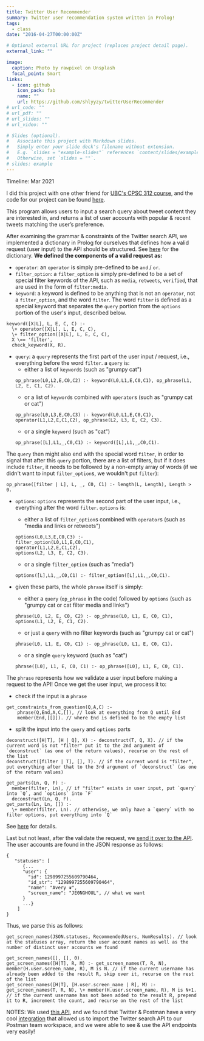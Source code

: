 ```yaml
---
title: Twitter User Recommender
summary: Twitter user recommendation system written in Prolog!
tags:
  - class
date: "2016-04-27T00:00:00Z"

# Optional external URL for project (replaces project detail page).
external_link: ""

image:
  caption: Photo by rawpixel on Unsplash
  focal_point: Smart
links:
  - icon: github
    icon_pack: fab
    name: ""
    url: https://github.com/shlyyzy/twitterUserRecommender
# url_code: ""
# url_pdf: ""
# url_slides: ""
# url_video: ""

# Slides (optional).
#   Associate this project with Markdown slides.
#   Simply enter your slide deck's filename without extension.
#   E.g. `slides = "example-slides"` references `content/slides/example-slides.md`.
#   Otherwise, set `slides = ""`.
# slides: example
---
```


Timeline: Mar 2021

I did this project with one other friend for [UBC's CPSC 312 course](https://courses.students.ubc.ca/cs/courseschedule?pname=subjarea&tname=subj-course&dept=CPSC&course=312), and the code for our project can be found [here](https://github.com/shlyyzy/twitterUserRecommender).

This program allows users to input a search query about tweet content they are interested in, and returns a list of user accounts with popular & recent tweets matching the user’s preference.

After examining the grammar & constraints of the Twitter search API, we implemented a dictionary in Prolog for ourselves that defines how a valid request (user input) to the API should be structured. See [here](https://github.com/shlyyzy/twitterUserRecommender/blob/main/dictionary.pl) for the dictionary. **We defined the components of a valid request as:**

- `operator`: an `operator` is simply pre-defined to be `and` / `or`.
- `filter_option`: a `filter_option` is simply pre-defined to be a set of special filter keywords of the API, such as `media`, `retweets`, `verified`, that are used in the form of `filter:media`.
- `keyword`: a keyword is defined to be anything that is not an `operator`, not a `filter_option`, and the word `filter`. The word `filter` is defined as a special keyword that separates the `query` portion from the `options` portion of the user's input, described below.

```
keyword([X|L], L, E, C, C) :-
  \+ operator([X|L], L, E, C, C),
  \+ filter_option([X|L], L, E, C, C),
  X \== 'filter',
  check_keyword(X, R).
```

- `query`: a `query` represents the first part of the user input / request, i.e., everything before the word `filter`. a `query` is:
  - either a list of `keyword`s (such as "grumpy cat")
  ```
  op_phrase(L0,L2,E,C0,C2) :- keyword(L0,L1,E,C0,C1), op_phrase(L1, L2, E, C1, C2).
  ```
  - or a list of `keyword`s combined with `operator`s (such as "grumpy cat or cat")
  ```
  op_phrase(L0,L3,E,C0,C3) :- keyword(L0,L1,E,C0,C1), operator(L1,L2,E,C1,C2), op_phrase(L2, L3, E, C2, C3).
  ```
  - or a single `keyword` (such as "cat")
  ```
  op_phrase([L],L1,_,C0,C1) :- keyword([L],L1,_,C0,C1).
  ```

The `query` then might also end with the special word `filter`, in order to signal that after this `query` portion, there are a list of filters, but if it does include `filter`, it needs to be followed by a non-empty array of words (if we didn't want to input `filter_option`s, we wouldn't put `filter`):

```
op_phrase([filter | L], L, _, C0, C1) :- length(L, Length), Length > 0.
```

- `options`: `options` represents the second part of the user input, i.e., everything after the word `filter`. `options` is:

  - either a list of `filter_option`s combined with `operator`s (such as "media and links or retweets")

  ```
  options(L0,L3,E,C0,C3) :-
  filter_option(L0,L1,E,C0,C1),
  operator(L1,L2,E,C1,C2),
  options(L2, L3, E, C2, C3).
  ```

  - or a single `filter_option` (such as "media")

  ```
  options([L],L1,_,C0,C1) :- filter_option([L],L1,_,C0,C1).
  ```

- given these parts, the whole `phrase` itself is simply:
  - either a `query` (`op_phrase` in the code) followed by `options` (such as "grumpy cat or cat filter media and links")
  ```
  phrase(L0, L2, E, C0, C2) :- op_phrase(L0, L1, E, C0, C1), options(L1, L2, E, C1, C2).
  ```
  - or just a `query` with no filter keywords (such as "grumpy cat or cat")
  ```
  phrase(L0, L1, E, C0, C1) :- op_phrase(L0, L1, E, C0, C1).
  ```
  - or a single `query` keyword (such as "cat")
  ```
  phrase([L0], L1, E, C0, C1) :- op_phrase([L0], L1, E, C0, C1).
  ```

The `phrase` represents how we validate a user input before making a request to the API! Once we get the user input, we process it to:

- check if the input is a `phrase`

```
get_constraints_from_question(Q,A,C) :-
    phrase(Q,End,A,C,[]), // look at everything from Q until End
    member(End,[[]]). // where End is defined to be the empty list
```

- split the input into the `query` and `options` parts

```
deconstruct([H|T], [H | Q], X) :- deconstruct(T, Q, X). // if the current word is not "filter" put it to the 2nd argument of `deconstruct` (as one of the return values), recurse on the rest of the list
deconstruct([filter | T], [], T). // if the current word is "filter", put everything after that to the 3rd argument of `deconstruct` (as one of the return values)

get_parts(Ln, Q, F) :-
  member(filter, Ln), // if "filter" exists in user input, put `query` into `Q`, and `options` into `F`
  deconstruct(Ln, Q, F).
get_parts(Ln, Ln, []) :-
  \+ member(filter, Ln). // otherwise, we only have a `query` with no filter options, put everything into `Q`
```

See [here](https://github.com/shlyyzy/twitterUserRecommender/blob/main/userRecommenderSystem.pl) for details.

Last but not least, after the validate the request, we [send it over to the API](https://github.com/shlyyzy/twitterUserRecommender/blob/main/api.pl). The user accounts are found in the JSON response as follows:

```
{
   "statuses": [
      {...
      "user": {
        "id": 1298997255609790464,
        "id_str": "1298997255609790464",
        "name": "Avery ❦",
        "screen_name": "JE0NGHOUL", // what we want
      }
      ...}
    ]
}
```

Thus, we parse this as follows:

```
get_screen_names(JSON.statuses, RecommendedUsers, NumResults). // look at the statuses array, return the user account names as well as the number of distinct user accounts we found
```

```
get_screen_names([], [], 0).
get_screen_names([H|T], R, M) :- get_screen_names(T, R, N), member(H.user.screen_name, R), M is N. // if the current username has already been added to the result R, skip over it, recurse on the rest of the list
get_screen_names([H|T], [H.user.screen_name | R], M) :- get_screen_names(T, R, N), \+ member(H.user.screen_name, R), M is N+1. // if the current username has not been added to the result R, prepend it to R, increment the count, and recurse on the rest of the list
```

NOTES: We used [this API](https://developer.twitter.com/en/docs/twitter-api/v1/tweets/search/api-reference/get-search-tweets), and we found that Twitter & Postman have a very cool [integration](https://documenter.getpostman.com/view/9956214/T1LMiT5U) that allowed us to import the Twitter search API to our Postman team workspace, and we were able to see & use the API endpoints very easily!
